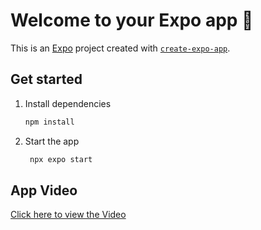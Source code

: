 # Welcome to your Expo app 👋

This is an [Expo](https://expo.dev) project created with [`create-expo-app`](https://www.npmjs.com/package/create-expo-app).

## Get started

1. Install dependencies

   ```bash
   npm install
   ```

2. Start the app

   ```bash
    npx expo start
   ```

## App Video

[Click here to view the Video](https://drive.google.com/file/d/1lZAWH53gHBQ_faStcqs642hFLWEWQaAf/view?usp=sharing)

